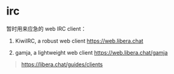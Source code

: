 # irc

暂时用来应急的 web IRC client：

1. KiwiIRC, a robust web client
https://web.libera.chat

2. gamja, a lightweight web client
https://web.libera.chat/gamja

> https://libera.chat/guides/clients
